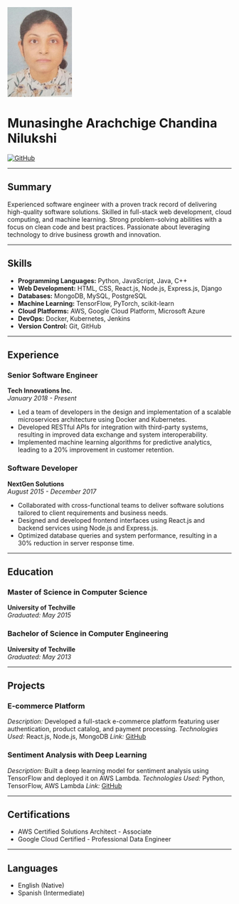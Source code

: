 ![Profile Picture](https://github.com/ChandinaNilukshi1/My-Digital-CV/blob/main/Screenshot%202024-02-01%20224521.png)
# Munasinghe Arachchige Chandina Nilukshi

[![GitHub](https://img.shields.io/badge/GitHub-ChandinaNilukshi-black)](https://github.com/ChandinaNilukshi1/)


---

## Summary

Experienced software engineer with a proven track record of delivering high-quality software solutions. Skilled in full-stack web development, cloud computing, and machine learning. Strong problem-solving abilities with a focus on clean code and best practices. Passionate about leveraging technology to drive business growth and innovation.

---

## Skills

- **Programming Languages:** Python, JavaScript, Java, C++
- **Web Development:** HTML, CSS, React.js, Node.js, Express.js, Django
- **Databases:** MongoDB, MySQL, PostgreSQL
- **Machine Learning:** TensorFlow, PyTorch, scikit-learn
- **Cloud Platforms:** AWS, Google Cloud Platform, Microsoft Azure
- **DevOps:** Docker, Kubernetes, Jenkins
- **Version Control:** Git, GitHub

---

## Experience

### Senior Software Engineer  
**Tech Innovations Inc.**  
_January 2018 - Present_

- Led a team of developers in the design and implementation of a scalable microservices architecture using Docker and Kubernetes.
- Developed RESTful APIs for integration with third-party systems, resulting in improved data exchange and system interoperability.
- Implemented machine learning algorithms for predictive analytics, leading to a 20% improvement in customer retention.

### Software Developer  
**NextGen Solutions**  
_August 2015 - December 2017_

- Collaborated with cross-functional teams to deliver software solutions tailored to client requirements and business needs.
- Designed and developed frontend interfaces using React.js and backend services using Node.js and Express.js.
- Optimized database queries and system performance, resulting in a 30% reduction in server response time.

---

## Education

### Master of Science in Computer Science  
**University of Techville**  
_Graduated: May 2015_

### Bachelor of Science in Computer Engineering  
**University of Techville**  
_Graduated: May 2013_

---

## Projects

### E-commerce Platform
_Description:_ Developed a full-stack e-commerce platform featuring user authentication, product catalog, and payment processing.
_Technologies Used:_ React.js, Node.js, MongoDB
_Link:_ [GitHub](https://github.com/johndoe/ecommerce-platform)

### Sentiment Analysis with Deep Learning
_Description:_ Built a deep learning model for sentiment analysis using TensorFlow and deployed it on AWS Lambda.
_Technologies Used:_ Python, TensorFlow, AWS Lambda
_Link:_ [GitHub](https://github.com/johndoe/sentiment-analysis)

---

## Certifications

- AWS Certified Solutions Architect - Associate
- Google Cloud Certified - Professional Data Engineer

---

## Languages

- English (Native)
- Spanish (Intermediate)
